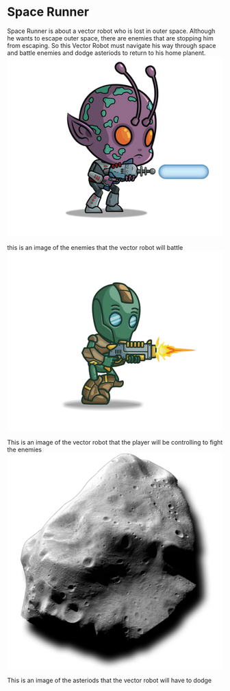 <h1> Space Runner </h1> 

<p> Space Runner is about a vector robot who is lost in outer space. Although he wants to escape outer space, there are enemies that are stopping him from escaping. So this Vector Robot must navigate his way through space and battle enemies and dodge asteriods to return to his home planent. </> 

<img src= "https://github.com/HareshBhatia/Original-Space-Runner/blob/master/Instant%20Python%20Games/Space%20Runner%20Enemy%202.png"> 
<p> this is an image of the enemies that the vector robot will battle </> 

<img src= "https://github.com/HareshBhatia/Original-Space-Runner/blob/master/Instant%20Python%20Games/Space%20Runner%20man.png">
<p> This is an image of the vector robot that the player will be controlling to fight the enemies </> 

<img src= "https://github.com/HareshBhatia/Original-Space-Runner/blob/master/Instant%20Python%20Games/asteroid2.png"> 
<p> This is an image of the asteriods that the vector robot will have to dodge  
